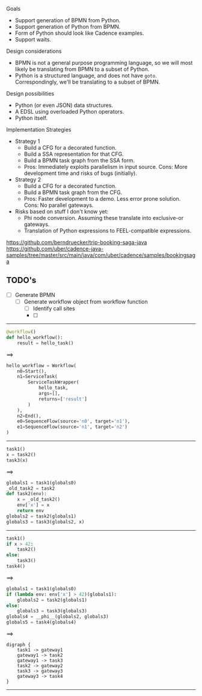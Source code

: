 Goals
- Support generation of BPMN from Python.
- Support generation of Python from BPMN.
- Form of Python should look like Cadence examples.
- Support waits.

Design considerations
- BPMN is not a general purpose programming language, so we will most likely
  be translating from BPMN to a subset of Python.
- Python is a structured language, and does not have `goto`.  Correspondingly,
  we'll be translating to a subset of BPMN.

Design possibilities
- Python (or even JSON) data structures.
- A EDSL using overloaded Python operators.
- Python itself.

Implementation Strategies
- Strategy 1
    - Build a CFG for a decorated function.
    - Build a SSA representation for that CFG.
    - Build a BPMN task graph from the SSA form.
    - Pros: Immediately exploits parallelism in input source.  Cons: More
    development time and risks of bugs (initially).
- Strategy 2
    - Build a CFG for a decorated function.
    - Build a BPMN task graph from the CFG.
    - Pros: Faster development to a demo.  Less error prone solution.  Cons: No
    parallel gateways.
- Risks based on stuff I don't know yet:
    - Phi node conversion.  Assuming these translate into exclusive-or gateways.
    - Translation of Python expressions to FEEL-compatible expressions.

https://github.com/berndruecker/trip-booking-saga-java
https://github.com/uber/cadence-java-samples/tree/master/src/main/java/com/uber/cadence/samples/bookingsaga

## TODO's

- [ ] Generate BPMN
    - [ ] Generate workflow object from workflow function
        - [ ] Identify call sites
        - [ ]


---
```python
@workflow()
def hello_workflow():
    result = hello_task()
```
==>
```python
hello_workflow = Workflow(
    n0=Start(),
    n1=ServiceTask(
        ServiceTaskWrapper(
            hello_task,
            args=[],
            returns=['result']
        )
    ),
    n2=End(),
    e0=SequenceFlow(source='n0', target='n1'),
    e1=SequenceFlow(source='n1', target='n2')
)
```
---
```python
task1()
x = task2()
task3(x)
```
==>
```python
globals1 = task1(globals0)
_old_task2 = task2
def task2(env):
    x = _old_task2()
    env['x'] = x
    return env
globals2 = task2(globals1)
globals3 = task3(globals2, x)
```
---
```python
task1()
if x > 42:
    task2()
else:
    task3()
task4()
```
==>
```python
globals1 = task1(globals0)
if (lambda env: env['x'] > 42)(globals1):
    globals2 = task2(globals1)
else:
    globals3 = task3(globals3)
globals4 = __phi__(globals2, globals3)
globals5 = task4(globals4)
```
==>
```graphviz
digraph {
    task1 -> gateway1
    gateway1 -> task2
    gateway1 -> task3
    task2 -> gateway2
    task3 -> gateway3
    gateway3 -> task4
}
```
---
